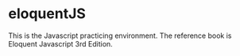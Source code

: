 # eloquentJS
This is the Javascript practicing environment.
The reference book is Eloquent Javascript 3rd Edition.
